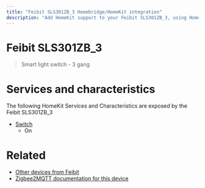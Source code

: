 ```yaml
---
title: "Feibit SLS301ZB_3 Homebridge/HomeKit integration"
description: "Add HomeKit support to your Feibit SLS301ZB_3, using Homebridge, Zigbee2MQTT and homebridge-z2m."
---
```

<!---
This file has been GENERATED using src/docgen/docgen.ts
DO NOT EDIT THIS FILE MANUALLY!
-->
# Feibit SLS301ZB_3
> Smart light switch - 3 gang


# Services and characteristics
The following HomeKit Services and Characteristics are exposed by
the Feibit SLS301ZB_3

* [Switch](../../switch.md)
  * On


# Related
* [Other devices from Feibit](../index.md#feibit)
* [Zigbee2MQTT documentation for this device](https://www.zigbee2mqtt.io/devices/SLS301ZB_3.html)